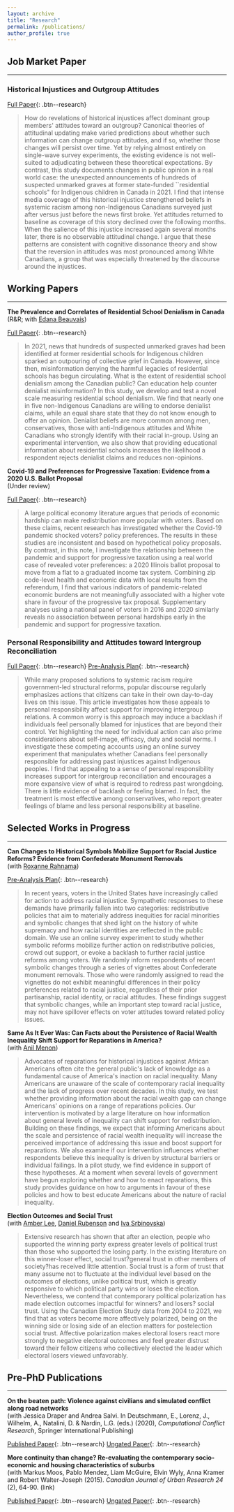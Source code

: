 ```yaml
---
layout: archive
title: "Research"
permalink: /publications/
author_profile: true
---
```


## Job Market Paper
<hr>

### Historical Injustices and Outgroup Attitudes

[Full Paper](/files/injustices_paper/historical_injustices.pdf){: .btn--research} 

>How do revelations of historical injustices affect dominant group members' attitudes toward an outgroup? Canonical theories of attitudinal updating make varied predictions about whether such information can change outgroup attitudes, and if so, whether those changes will persist over time. Yet by relying almost entirely on single-wave survey experiments, the existing evidence is not well-suited to adjudicating between these theoretical expectations. By contrast, this study documents changes in public opinion in a real world case: the unexpected announcements of hundreds of suspected unmarked graves at former state-funded ``residential schools" for Indigenous children in Canada in 2021. I find that intense media coverage of this historical injustice strengthened beliefs in systemic racism among non-Indigenous Canadians surveyed just after versus just before the news first broke. Yet attitudes returned to baseline as coverage of this story declined over the following months. When the salience of this injustice increased again several months later, there is no observable attitudinal change. I argue that these patterns are consistent with cognitive dissonance theory and show that the reversion in attitudes was most pronounced among White Canadians, a group that was especially threatened by the discourse around the injustices.

## Working Papers
<hr>

**The Prevalence and Correlates of Residential School Denialism in Canada**<br>
(R&R; with [Edana Beauvais](https://www.edanabeauvais.com/))

[Full Paper](/files/denialism_paper/beauvais_williamson.pdf){: .btn--research} 

>In 2021, news that hundreds of suspected unmarked graves had been identified at former residential schools for Indigenous children sparked an outpouring of collective grief in Canada. However, since then, misinformation denying the harmful legacies of residential schools has begun circulating. What is the extent of residential school denialism among the Canadian public? Can education help counter denialist misinformation? In this study, we develop and test a novel scale measuring residential school denialism. We find that nearly one in five non-Indigenous Canadians are willing to endorse denialist claims, while an equal share state that they do not know enough to offer an opinion. Denialist beliefs are more common among men, conservatives, those with anti-Indigenous attitudes and White Canadians who strongly identify with their racial in-group. Using an experimental intervention, we also show that providing educational information about residential schools increases the likelihood a respondent rejects denialist claims and reduces non-opinions.
  


**Covid-19 and Preferences for Progressive Taxation: Evidence from a 2020 U.S. Ballot Proposal**<br>
(Under review)

[Full Paper](/files/covid19_paper/covid19.pdf){: .btn--research} 

>A large political economy literature argues that periods of economic hardship can make
redistribution more popular with voters. Based on these claims, recent research has
investigated whether the Covid-19 pandemic shocked voters? policy preferences. The
results in these studies are inconsistent and based on hypothetical policy proposals. By
contrast, in this note, I investigate the relationship between the pandemic and support
for progressive taxation using a real world case of revealed voter preferences: a 2020
Illinois ballot proposal to move from a flat to a graduated income tax system. Combining zip code-level health and economic data with local results from the referendum,
I find that various indicators of pandemic-related economic burdens are not meaningfully associated with a higher vote share in favour of the progressive tax proposal.
Supplementary analyses using a national panel of voters in 2016 and 2020 similarly
reveals no association between personal hardships early in the pandemic and support
for progressive taxation.
  

### Personal Responsibility and Attitudes toward Intergroup Reconciliation

[Full Paper](/files/responsibility_paper/responsibility_williamson.pdf){: .btn--research} 
[Pre-Analysis Plan](https://osf.io/w69ck){: .btn--research} 

>While many proposed solutions to systemic racism require government-led structural reforms, popular discourse regularly emphasizes actions that citizens can take in their own day-to-day lives on this issue. This article investigates how these appeals to personal responsibility affect support for improving intergroup relations. A common worry is this approach may induce a backlash if individuals feel personally blamed for injustices that are beyond their control. Yet highlighting the need for individual action can also prime considerations about self-image, efficacy, duty and social norms. I investigate these competing accounts using an online survey experiment that manipulates whether Canadians feel personally responsible for addressing past injustices against Indigenous peoples. I find that appealing to a sense of personal responsibility increases support for intergroup reconciliation and encourages a more expansive view of what is required to redress past wrongdoing. There is little evidence of backlash or feeling blamed. In fact, the treatment is most effective among conservatives, who report greater feelings of blame and less personal responsibility at baseline.
  

## Selected Works in Progress
<hr>

**Can Changes to Historical Symbols Mobilize Support for Racial Justice Reforms? Evidence from Confederate Monument Removals**<br>
(with [Roxanne Rahnama](https://roxannerahnama.com/))

[Pre-Analysis Plan](https://osf.io/5k4xu){: .btn--research} 

> In recent years, voters in the United States have increasingly called for action to address racial injustice. Sympathetic responses to these demands have primarily fallen into two categories: redistributive policies that aim to materially address inequities for racial minorities and symbolic changes that shed light on the history of white supremacy and how racial identities are reflected in the public domain. We use an online survey experiment to study whether symbolic reforms mobilize further action on redistributive policies, crowd out support, or evoke a backlash to further racial justice reforms among voters. We randomly inform respondents of recent symbolic changes through a series of vignettes about Confederate monument removals. Those who were randomly assigned to read the vignettes do not exhibit meaningful differences in their policy preferences related to racial justice, regardless of their prior partisanship, racial identity, or racial attitudes. These findings suggest that symbolic changes, while an important step toward racial justice, may not have spillover effects on voter attitudes toward related policy issues. 


**Same As It Ever Was: Can Facts about the Persistence of Racial Wealth Inequality Shift Support for Reparations in America?**<br>
(with [Anil Menon](https://sites.google.com/view/anilmenon/bio?authuser=0))
> Advocates of reparations for historical injustices against African Americans often cite the general public's lack of knowledge as a fundamental cause of America's inaction on racial inequality. Many Americans are unaware of the scale of contemporary racial inequality and the lack of progress over recent decades. In this study, we test whether providing information about the racial wealth gap can change Americans' opinions on a range of reparations policies. Our intervention is motivated by a large literature on how information about general levels of inequality can shift support for redistribution. Building on these findings, we expect that informing Americans about the scale and persistence of racial wealth inequality will increase the perceived importance of addressing this issue and boost support for reparations. We also examine if our intervention influences whether respondents believe this inequality is driven by structural barriers or individual failings. In a pilot study, we find evidence in support of these hypotheses. At a moment when several levels of government have begun exploring whether and how to enact reparations, this study provides guidance on how to arguments in favour of these policies and how to best educate Americans about the nature of racial inequality.

**Election Outcomes and Social Trust**<br>
(with [Amber Lee](https://www.philadelphiafed.org/our-people/amber-lee), [Daniel Rubenson](https://www.rubenson.org/) and [Iva Srbinovska](https://www.ipz.uzh.ch/de/personen/mitarbeitende/isrbin.html))
> Extensive research has shown that after an election, people who supported the winning party express greater levels of political trust than those who supported the losing party. In the existing literature on this winner-loser effect, social trust?general trust in other members of society?has received little attention. Social trust is a form of trust that many assume not to fluctuate at the individual level based on the outcomes of elections, unlike political trust, which is greatly responsive to which political party wins or loses the election. Nevertheless, we contend that contemporary political polarization has made election outcomes impactful for winners? and losers? social trust. Using the Canadian Election Study data from 2004 to 2021, we find that as voters become more affectively polarized, being on the winning side or losing side of an election matters for postelection social trust. Affective polarization makes electoral losers react more strongly to negative electoral outcomes and feel greater distrust toward their fellow citizens who collectively elected the leader which electoral losers viewed unfavorably.



## Pre-PhD Publications
<hr>

**On the beaten path: Violence against civilians and simulated conflict along road networks**<br>
(with Jessica Draper and Andrea Salvi. In Deutschmann, E., Lorenz, J., Wilhelm, A., Natalini, D. & Nardin, L.G. (eds.) (2020), *Computational Conflict Research*, Springer International Publishing)

[Published Paper](https://link.springer.com/book/10.1007/978-3-030-29333-8){: .btn--research} 
[Ungated Paper](/files/conflict_paper/conflict_road_ch.pdf){: .btn--research} 

**More continuity than change? Re-evaluating the contemporary socio-economic and housing characteristics of suburbs**<br>
(with Markus Moos, Pablo Mendez, Liam McGuire, Elvin Wyly, Anna Kramer and Robert Walter-Joseph (2015). *Canadian Journal of Urban Research 24* (2), 64-90. (link)

[Published Paper](https://cjur.uwinnipeg.ca/index.php/cjur/article/view/14){: .btn--research} 
[Ungated Paper](/files/suburbs_paper/suburbs.pdf){: .btn--research} 





